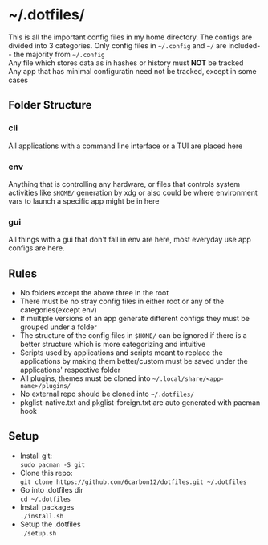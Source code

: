 # ~/.dotfiles/

This is all the important config files in my home directory. The configs are divided into 3 categories. Only config files in `~/.config` and `~/` are included--
the majority from `~/.config`  
Any file which stores data as in hashes or history must **NOT** be tracked  
Any app that has minimal configuratin need not be tracked, except in some cases

## Folder Structure

### cli

All applications with a command line interface or a TUI are placed here

### env

Anything that is controlling any hardware, or files that controls system activities like `$HOME/` generation by xdg or also could be where environment vars to launch a specific app might be in here

### gui

All things with a gui that don't fall in env are here, most everyday use app configs are here.

## Rules

- No folders except the above three in the root
- There must be no stray config files in either root or any of the categories(except env)
- If multiple versions of an app generate different configs they must be grouped under a folder
- The structure of the config files in `$HOME/` can be ignored if there is a better structure which is more categorizing and intuitive
- Scripts used by applications and scripts meant to replace the applications by making them better/custom must be saved under the applications' respective folder
- All plugins, themes must be cloned into `~/.local/share/<app-name>/plugins/`
- No external repo should be cloned into `~/.dotfiles/`
- pkglist-native.txt and pkglist-foreign.txt are auto generated with pacman hook

## Setup

- Install git: <br>
  `sudo pacman -S git`
- Clone this repo: <br>
  `git clone https://github.com/6carbon12/dotfiles.git ~/.dotfiles`
- Go into .dotfiles dir <br>
  `cd ~/.dotfiles`
- Install packages <br>
  `./install.sh`
- Setup the .dotfiles <br>
  `./setup.sh`
